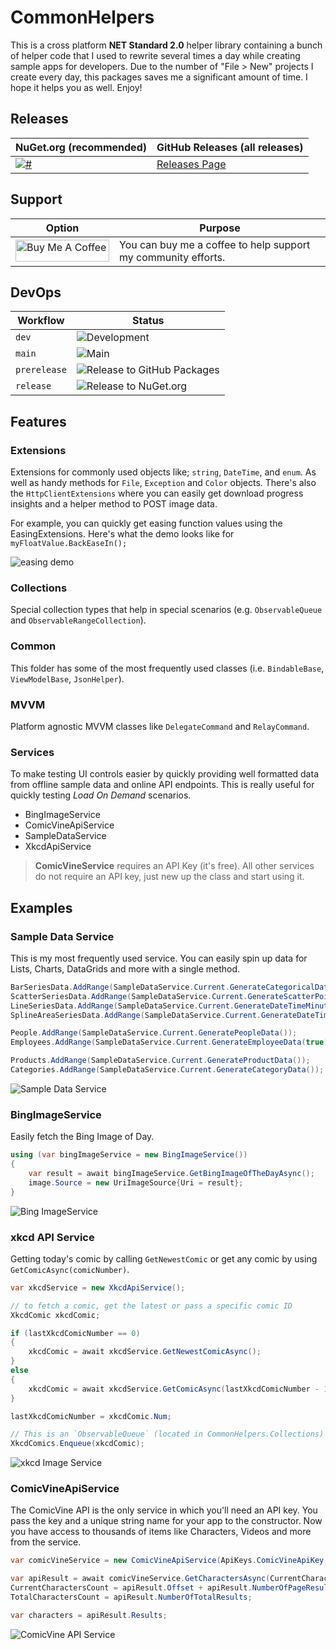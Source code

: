 # CommonHelpers

This is a cross platform **NET Standard 2.0** helper library containing a bunch of helper code that I used to rewrite several times a day while creating sample apps for developers. Due to the number of "File > New" projects I create every day, this packages saves me a significant amount of time. I hope it helps you as well. Enjoy!

## Releases

| NuGet.org (recommended) | GitHub Releases (all releases) |
|-----------|----------------------|
| [![#](https://img.shields.io/nuget/v/CommonHelpers.svg)](https://www.nuget.org/packages/CommonHelpers/) | [Releases Page](https://github.com/LanceMcCarthy/CommonHelpers/releases/) |

## Support

| Option | Purpose |
|--------|---------|
| <a href="https://www.buymeacoffee.com/dvluper" target="_blank"><img src="https://cdn.buymeacoffee.com/buttons/default-orange.png" alt="Buy Me A Coffee" height="35" width="150"></a> | You can buy me a coffee to help support my community efforts. |

## DevOps

| Workflow     | Status                                   |
|--------------|------------------------------------------|
| `dev`        | ![Development](https://github.com/LanceMcCarthy/CommonHelpers/workflows/Development/badge.svg) |
| `main`       | ![Main](https://github.com/LanceMcCarthy/CommonHelpers/workflows/Main/badge.svg) |
| `prerelease` | ![Release to GitHub Packages](https://github.com/LanceMcCarthy/CommonHelpers/workflows/Prerelease/badge.svg) |
| `release`    | ![Release to NuGet.org](https://github.com/LanceMcCarthy/CommonHelpers/workflows/Release/badge.svg) |

## Features

### Extensions

Extensions for commonly used objects like; `string`, `DateTime`, and `enum`. As well as handy methods for `File`, `Exception` and `Color` objects. There's also the `HttpClientExtensions` where you can easily get download progress insights and a helper method to POST image data.

For example, you can quickly get easing function values using the EasingExtensions. Here's what the demo looks like for `myFloatValue.BackEaseIn();`

![easing demo](https://user-images.githubusercontent.com/3520532/163871294-9be04ecd-8dcb-49ca-967b-7f1ff8e091b1.png)

### Collections

Special collection types that help in special scenarios (e.g. `ObservableQueue` and `ObservableRangeCollection`).

### Common

This folder has some of the most frequently used classes (i.e. `BindableBase`, `ViewModelBase`, `JsonHelper`).

### MVVM

Platform agnostic MVVM classes like `DelegateCommand` and `RelayCommand`.

### Services

To make testing UI controls easier by quickly providing well formatted data from offline sample data and online API endpoints. This is really useful for quickly testing *Load On Demand* scenarios.

* BingImageService
* ComicVineApiService
* SampleDataService
* XkcdApiService

> **ComicVineService** requires an API Key (it's free). All other services do not require an API key, just new up the class and start using it.

## Examples

### Sample Data Service
This is my most frequently used service. You can easily spin up data for Lists, Charts, DataGrids and more with a single method.

```C#
BarSeriesData.AddRange(SampleDataService.Current.GenerateCategoricalData());
ScatterSeriesData.AddRange(SampleDataService.Current.GenerateScatterPointData());
LineSeriesData.AddRange(SampleDataService.Current.GenerateDateTimeMinuteData());
SplineAreaSeriesData.AddRange(SampleDataService.Current.GenerateDateTimeDayData());

People.AddRange(SampleDataService.Current.GeneratePeopleData());
Employees.AddRange(SampleDataService.Current.GenerateEmployeeData(true));

Products.AddRange(SampleDataService.Current.GenerateProductData());
Categories.AddRange(SampleDataService.Current.GenerateCategoryData());
```
![Sample Data Service](https://user-images.githubusercontent.com/3520532/41983551-7254db84-79fc-11e8-89b0-347b25054fb3.png)

### BingImageService

Easily fetch the Bing Image of Day.

```C#
using (var bingImageService = new BingImageService())
{
    var result = await bingImageService.GetBingImageOfTheDayAsync();
    image.Source = new UriImageSource{Uri = result};
}
```
![Bing ImageService](https://user-images.githubusercontent.com/3520532/41982158-b3ffeea6-79f8-11e8-81a5-abe23142cd75.png)

### xkcd API Service

Getting today's comic by calling `GetNewestComic` or get any comic by using `GetComicAsync(comicNumber)`.

```C#
var xkcdService = new XkcdApiService();

// to fetch a comic, get the latest or pass a specific comic ID
XkcdComic xkcdComic;

if (lastXkcdComicNumber == 0)
{
    xkcdComic = await xkcdService.GetNewestComicAsync();
}
else
{
    xkcdComic = await xkcdService.GetComicAsync(lastXkcdComicNumber - 1);
}

lastXkcdComicNumber = xkcdComic.Num;

// This is an `ObservableQueue` (located in CommonHelpers.Collections)      
XkcdComics.Enqueue(xkcdComic);

```
![xkcd Image Service](https://user-images.githubusercontent.com/3520532/41982114-99259568-79f8-11e8-8eaa-f76695130b55.png)


### ComicVineApiService

The ComicVine API is the only service in which you'll need an API key. You pass the key and a unique string name for your app to the constructor. Now you have access to thousands of items like Characters, Videos and more from the service.

```C#
var comicVineService = new ComicVineApiService(ApiKeys.ComicVineApiKey, ApiKeys.UniqueUserAgentString);

var apiResult = await comicVineService.GetCharactersAsync(CurrentCharactersCount);
CurrentCharactersCount = apiResult.Offset + apiResult.NumberOfPageResults;
TotalCharactersCount = apiResult.NumberOfTotalResults;

var characters = apiResult.Results;
```
![ComicVine API Service](https://user-images.githubusercontent.com/3520532/41982141-a83cb3e2-79f8-11e8-8207-e6bbbe590d25.png)
